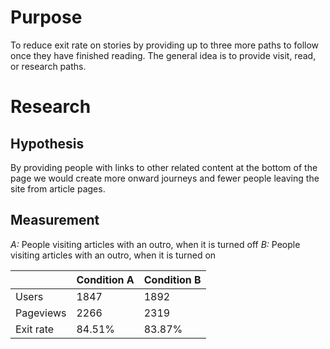# Purpose
To reduce exit rate on stories by providing up to three more paths to follow
once they have finished reading. The general idea is to provide visit, read,
or research paths.

# Research
## Hypothesis
​​By providing people with links to other related content at the bottom of the
page we would create more onward journeys and fewer people leaving the site
from article pages.

## Measurement
_A:_ People visiting articles with an outro, when it is turned off
_B:_ People visiting articles with an outro, when it is turned on

|           | Condition A | Condition B |
|-----------|-------------|-------------|
| Users     | 1847        | 1892        |
| Pageviews | 2266        | 2319        |
| Exit rate | 84.51%      | 83.87%      |
